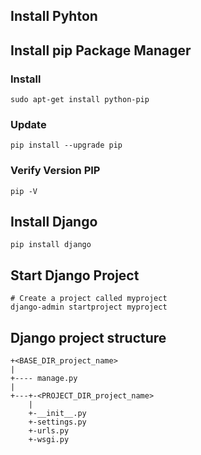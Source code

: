 ## Install Pyhton

## Install pip Package Manager

### Install

```
sudo apt-get install python-pip
```

### Update

```
pip install --upgrade pip
```

### Verify Version PIP

```
pip -V
```

## Install Django

```
pip install django
```

## Start Django Project

```
# Create a project called myproject
django-admin startproject myproject
```

## Django project structure

```
+<BASE_DIR_project_name>
|
+---- manage.py
|
+---+-<PROJECT_DIR_project_name>
    |
    +-__init__.py
    +-settings.py
    +-urls.py
    +-wsgi.py
```
